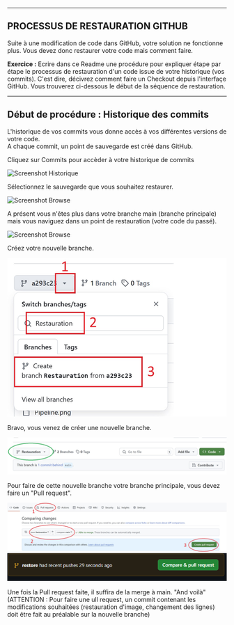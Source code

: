 ------------------------------------------------------------------------------------------------------
PROCESSUS DE RESTAURATION GITHUB
------------------------------------------------------------------------------------------------------
Suite à une modification de code dans GitHub, votre solution ne fonctionne plus. Vous devez donc restaurer votre code mais comment faire.  

**Exercice :** Ecrire dans ce Readme une procédure pour expliquer étape par étape le processus de restauration d'un code issue de votre historique (vos commits). C'est dire, décivrez comment faire un Checkout depuis l'interfaçe GitHub. Vous trouverez ci-dessous le début de la séquence de restauration.  

-------------------------------------------------------------------------------------------------------
Début de procédure : Historique des commits
-------------------------------------------------------------------------------------------------------
L'historique de vos commits vous donne accès à vos différentes versions de votre code.  
A chaque commit, un point de sauvegarde est créé dans GitHub.  

Cliquez sur Commits pour accèder à votre historique de commits  
  
![Screenshot Historique](Historique.jpg)   

Sélectionnez le sauvegarde que vous souhaitez restaurer.  

![Screenshot Browse](Browse.jpg)   

A présent vous n'êtes plus dans votre branche main (branche principale) mais vous naviguez dans un point de restauration (votre code du passé).  

![Screenshot Browse](Browse1.jpg)   

Créez votre nouvelle branche.

![Screenshot NewBranch](NewBranch.jpg)   
  
Bravo, vous venez de créer une nouvelle branche.  

![Screenshot NewBranch1](NewBranche1.jpg)  

Pour faire de cette nouvelle branche votre branche principale, vous devez faire un "Pull request".  

![Screenshot Pull1](Pull1.jpg)
![Screenshot 3](3.png)

Une fois la Pull request faite, il suffira de la merge à main. "And voilà"
(ATTENTION : Pour faire une ull request, un commit contenant les modifications souhaitées (restauration d'image, changement des lignes) doit être fait au préalable sur la nouvelle branche) 



